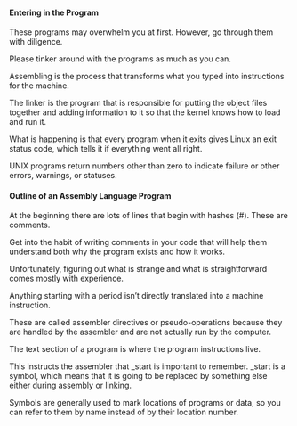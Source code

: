 #### Entering in the Program

These programs may overwhelm you at first. However, go through them with diligence.

Please tinker around with the programs as much as you can.

Assembling is the process that transforms what you typed into instructions for the machine.

The linker is the program that is responsible for putting the object files together and adding
information to it so that the kernel knows how to load and run it.

What is happening is that every program when it exits gives Linux an
exit status code, which tells it if everything went all right.

UNIX programs return numbers other than zero to indicate failure or
other errors, warnings, or statuses.

#### Outline of an Assembly Language Program

At the beginning there are lots of lines that begin with hashes (#). These are comments.

Get into the habit of writing comments in your code that will help them understand
both why the program exists and how it works.

Unfortunately, figuring out what is strange and what is straightforward comes mostly with experience.

Anything starting with a period isn’t directly translated into a machine instruction.

These are called assembler directives or pseudo-operations because they are handled by the assembler and are
not actually run by the computer.

The text section of a program is where the program instructions live.

This instructs the assembler that _start is important to remember. _start is a
symbol, which means that it is going to be replaced by something else either
during assembly or linking.

Symbols are generally used to mark locations of
programs or data, so you can refer to them by name instead of by their location
number.

